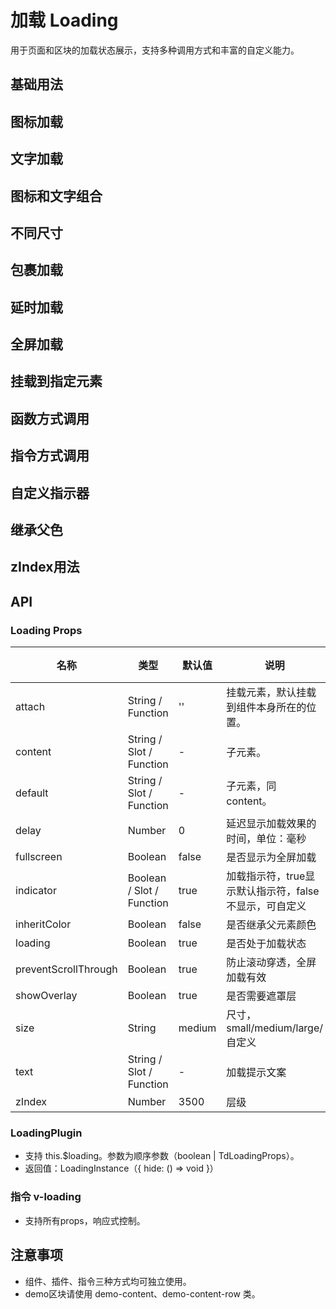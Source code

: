# 加载 Loading

用于页面和区块的加载状态展示，支持多种调用方式和丰富的自定义能力。

## 基础用法
<demo src="./demo/loading/basic.vue"></demo>

## 图标加载
<demo src="./demo/loading/icon.vue"></demo>

## 文字加载
<demo src="./demo/loading/text.vue"></demo>

## 图标和文字组合
<demo src="./demo/loading/combo.vue"></demo>

## 不同尺寸
<demo src="./demo/loading/size.vue"></demo>

## 包裹加载
<demo src="./demo/loading/wrap.vue"></demo>

## 延时加载
<demo src="./demo/loading/delay.vue"></demo>

## 全屏加载
<demo src="./demo/loading/fullscreen.vue"></demo>

## 挂载到指定元素
<demo src="./demo/loading/attach.vue"></demo>

## 函数方式调用
<demo src="./demo/loading/plugin.vue"></demo>

## 指令方式调用
<demo src="./demo/loading/directive.vue"></demo>

## 自定义指示器
<demo src="./demo/loading/custom-indicator.vue"></demo>

## 继承父色
<demo src="./demo/loading/inherit-color.vue"></demo>

## zIndex用法
<demo src="./demo/loading/zindex.vue"></demo>

## API

### Loading Props
| 名称 | 类型 | 默认值 | 说明 | 必传 |
| ---- | ---- | ------ | ---- | ---- |
| attach | String / Function | '' | 挂载元素，默认挂载到组件本身所在的位置。 | N |
| content | String / Slot / Function | - | 子元素。 | N |
| default | String / Slot / Function | - | 子元素，同 content。 | N |
| delay | Number | 0 | 延迟显示加载效果的时间，单位：毫秒 | N |
| fullscreen | Boolean | false | 是否显示为全屏加载 | N |
| indicator | Boolean / Slot / Function | true | 加载指示符，true显示默认指示符，false不显示，可自定义 | N |
| inheritColor | Boolean | false | 是否继承父元素颜色 | N |
| loading | Boolean | true | 是否处于加载状态 | N |
| preventScrollThrough | Boolean | true | 防止滚动穿透，全屏加载有效 | N |
| showOverlay | Boolean | true | 是否需要遮罩层 | N |
| size | String | medium | 尺寸，small/medium/large/自定义 | N |
| text | String / Slot / Function | - | 加载提示文案 | N |
| zIndex | Number | 3500 | 层级 | N |

### LoadingPlugin
- 支持 this.$loading。参数为顺序参数（boolean | TdLoadingProps）。
- 返回值：LoadingInstance（{ hide: () => void }）

### 指令 v-loading
- 支持所有props，响应式控制。

## 注意事项
- 组件、插件、指令三种方式均可独立使用。
- demo区块请使用 demo-content、demo-content-row 类。 